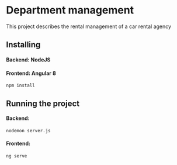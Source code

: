 
# Department management
This project describes the rental management of a car rental agency

## Installing
#### Backend: NodeJS
#### Frontend: Angular 8
```
npm install
```
## Running the project
#### Backend:
```
nodemon server.js
```
#### Frontend: 
```
ng serve
```
